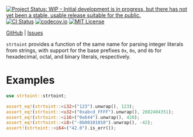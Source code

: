 [![Project Status: WIP – Initial development is in progress, but there has not yet been a stable, usable release suitable for the public.](https://www.repostatus.org/badges/latest/wip.svg)](https://www.repostatus.org/#wip) <!-- [![Project Status: Active – The project has reached a stable, usable state and is being actively developed.](https://www.repostatus.org/badges/latest/active.svg)](https://www.repostatus.org/#active) -->
[![CI Status](https://github.com/jwodder/strtoint/actions/workflows/test.yml/badge.svg)](https://github.com/jwodder/strtoint/actions/workflows/test.yml)
[![codecov.io](https://codecov.io/gh/jwodder/strtoint/branch/master/graph/badge.svg)](https://codecov.io/gh/jwodder/strtoint)
[![MIT License](https://img.shields.io/github/license/jwodder/strtoint.svg)](https://opensource.org/licenses/MIT)

[GitHub](https://github.com/jwodder/strtoint) <!-- | [crates.io](https://crates.io/crates/strtoint) | [Documentation](https://docs.rs/strtoint) --> | [Issues](https://github.com/jwodder/strtoint/issues)

`strtoint` provides a function of the same name for parsing integer literals
from strings, with support for the base prefixes `0x`, `0o`, and `0b` for
hexadecimal, octal, and binary literals, respectively.

Examples
========

```rust
use strtoint::strtoint;

assert_eq!(strtoint::<i32>("123").unwrap(), 123);
assert_eq!(strtoint::<u32>("0xabcd_FFFF").unwrap(), 2882404351);
assert_eq!(strtoint::<i16>("0o644").unwrap(), 420);
assert_eq!(strtoint::<i8>("-0b00101010").unwrap(), -42);
assert!(strtoint::<i64>("42.0").is_err());
```
